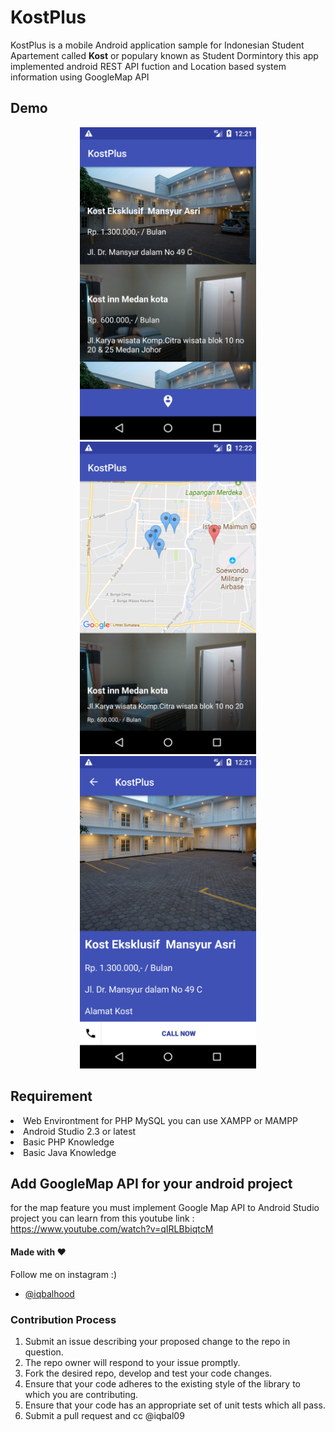 # KostPlus
KostPlus is a mobile Android application sample for Indonesian Student Apartement called **Kost** or populary known as Student Dormintory this app implemented android REST API fuction and Location based system information using GoogleMap API


## Demo

<p align="center">
  <img src="Screenshot_1514006502.png" height="500" alt="" />
  <img src="Screenshot_1514006520.png" height="500" alt="" />
  <img src="Screenshot_1514006512.png" height="500" alt="" />
</p>

## Requirement
<li>Web Environtment for PHP MySQL you can use XAMPP or MAMPP</li>
<li>Android Studio 2.3 or latest</li>
<li>Basic PHP Knowledge</li>
<li>Basic Java Knowledge</li>

## Add GoogleMap API for your android project 
for the map feature you must implement Google Map API to Android Studio project you can learn from this youtube link : 
https://www.youtube.com/watch?v=qIRLBbiqtcM


#### Made with &#9829;
Follow me on instagram :)
- [@iqbalhood](https://instagram.com/iqbalhood)

### Contribution Process

1. Submit an issue describing your proposed change to the repo in question.
1. The repo owner will respond to your issue promptly.
1. Fork the desired repo, develop and test your code changes.
1. Ensure that your code adheres to the existing style of the library to which
   you are contributing.
1. Ensure that your code has an appropriate set of unit tests which all pass.
1. Submit a pull request and cc @iqbal09
